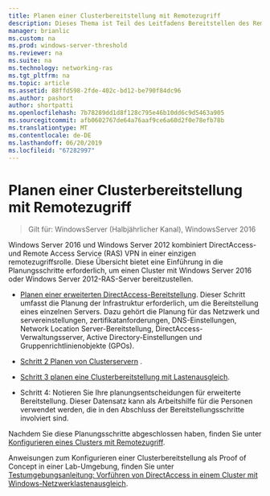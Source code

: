 ```yaml
---
title: Planen einer Clusterbereitstellung mit Remotezugriff
description: Dieses Thema ist Teil des Leitfadens Bereitstellen des Remotezugriffs in einem Cluster unter Windows Server 2016.
manager: brianlic
ms.custom: na
ms.prod: windows-server-threshold
ms.reviewer: na
ms.suite: na
ms.technology: networking-ras
ms.tgt_pltfrm: na
ms.topic: article
ms.assetid: 88ffd598-2fde-402c-bd12-be790f84dc96
ms.author: pashort
author: shortpatti
ms.openlocfilehash: 7b78289dd1d8f128c795e46b10dd6c9d5463a905
ms.sourcegitcommit: afb0602767de64a76aaf9ce6a60d2f0e78efb78b
ms.translationtype: MT
ms.contentlocale: de-DE
ms.lasthandoff: 06/20/2019
ms.locfileid: "67282997"
---
```

# <a name="plan-a-remote-access-cluster-deployment"></a>Planen einer Clusterbereitstellung mit Remotezugriff

>Gilt für: WindowsServer (Halbjährlicher Kanal), WindowsServer 2016

 Windows Server 2016 und Windows Server 2012 kombiniert DirectAccess- und Remote Access Service (RAS) VPN in einer einzigen remotezugriffsrolle. Diese Übersicht bietet eine Einführung in die Planungsschritte erforderlich, um einen Cluster mit Windows Server 2016 oder Windows Server 2012-RAS-Server bereitzustellen.
  
-   [Planen einer erweiterten DirectAccess-Bereitstellung](../../../directaccess/single-server-advanced/Plan-an-Advanced-DirectAccess-Deployment.md). Dieser Schritt umfasst die Planung der Infrastruktur erforderlich, um die Bereitstellung eines einzelnen Servers. Dazu gehört die Planung für das Netzwerk und servereinstellungen, zertifikatanforderungen, DNS-Einstellungen, Network Location Server-Bereitstellung, DirectAccess-Verwaltungsserver, Active Directory-Einstellungen und Gruppenrichtlinienobjekte (GPOs).  
  
-   [Schritt 2 Planen von Clusterservern](Step-2-Plan-Cluster-Servers.md) .  
  
-   [Schritt 3 planen eine Clusterbereitstellung mit Lastenausgleich](Step-3-Plan-a-Load-Balanced-Cluster-Deployment.md).  
  
-   Schritt 4: Notieren Sie Ihre planungsentscheidungen für erweiterte Bereitstellung. Dieser Datensatz kann als Arbeitshilfe für die Personen verwendet werden, die in den Abschluss der Bereitstellungsschritte involviert sind.  
  
Nachdem Sie diese Planungsschritte abgeschlossen haben, finden Sie unter [Konfigurieren eines Clusters mit Remotezugriff](../configure/Configure-a-Remote-Access-Cluster.md). 

Anweisungen zum Konfigurieren einer Clusterbereitstellung als Proof of Concept in einer Lab-Umgebung, finden Sie unter [Testumgebungsanleitung: Vorführen von DirectAccess in einem Cluster mit Windows-Netzwerklastenausgleich](../../../directaccess/tlg-cluster-nlb/Test-Lab-Guide-Demonstrate-DirectAccess-in-a-Cluster-with-Windows-NLB.md).  
  


